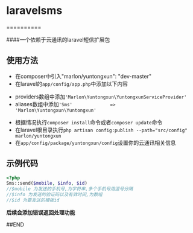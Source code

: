 # laravelsms
==========

####一个依赖于云通讯的laravel短信扩展包

## 使用方法
* 在composer中引入"marlon/yuntongxun": "dev-master"
* 在laravel的``app/config/app.php``中添加以下内容
 - providers数组中添加``'Marlon\Yuntongxun\YuntongxunServiceProvider'``
 - aliases数组中添加``'Sms' 				=> 'Marlon\Yuntongxun\Yuntongxun'``
* 根据情况执行``composer install``命令或者``composer update``命令
* 在laravel根目录执行``php artisan config:publish --path="src/config" marlon/yuntongxun``
* 在``app/config/package/yuntongxun/config``设置你的云通讯相关信息
## 示例代码
```php
<?php
Sms::send($mobile, $info, $id)
//$mobile 为发送的手机号,为字符串,多个手机号用逗号分隔
//$info 为发送的验证码以及有效时间,为数组
//$id 为要发送的模板id
```


**后续会添加错误返回处理功能**

##END
